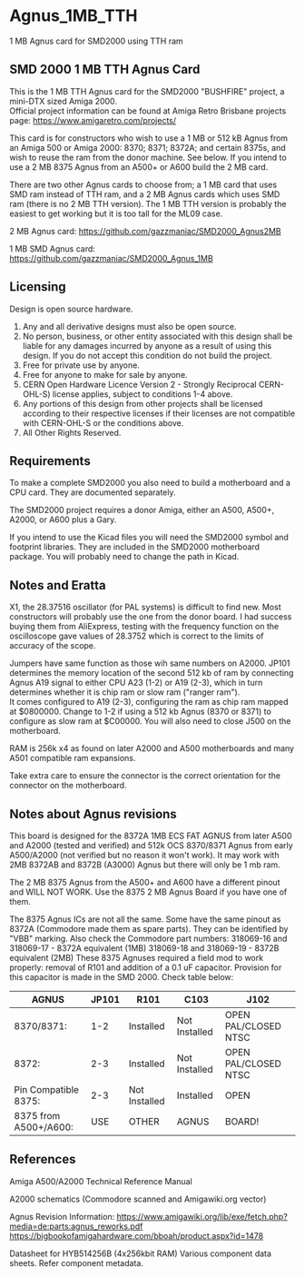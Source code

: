 # Agnus_1MB_TTH
1 MB Agnus card for SMD2000 using TTH ram

## SMD 2000 1 MB TTH Agnus Card
This is the 1 MB TTH Agnus card for the SMD2000 "BUSHFIRE" project, a mini-DTX sized Amiga 2000.  
Official project information can be found at Amiga Retro Brisbane projects page:
https://www.amigaretro.com/projects/

This card is for constructors who wish to use a 1 MB or 512 kB Agnus from an Amiga 500 or Amiga 2000: 8370; 8371; 8372A; and certain 8375s, and wish to reuse the ram from the donor machine.  See below.
If you intend to use a 2 MB 8375 Agnus from an A500+ or A600 build the 2 MB card.

There are two other Agnus cards to choose from; a 1 MB card that uses SMD ram instead of TTH ram, and a 2 MB Agnus cards which uses SMD ram (there is no 2 MB TTH version).  The 1 MB TTH version is probably the easiest to get working but it is too tall for the ML09 case.

2 MB Agnus card: https://github.com/gazzmaniac/SMD2000_Agnus2MB 

1 MB SMD Agnus card: https://github.com/gazzmaniac/SMD2000_Agnus_1MB 


## Licensing
Design is open source hardware.
1. Any and all derivative designs must also be open source.
2. No person, business, or other entity associated with this design shall be liable for any damages incurred by anyone as a result of using this design.  If you do not accept this condition do not build the project.
3. Free for private use by anyone.
4. Free for anyone to make for sale by anyone.
5. CERN Open Hardware Licence Version 2 - Strongly Reciprocal CERN-OHL-S) license applies, subject to conditions 1-4 above.
6. Any portions of this design from other projects shall be licensed according to their respective licenses if their licenses are not compatible with CERN-OHL-S or the conditions above.
7. All Other Rights Reserved.

## Requirements
To make a complete SMD2000 you also need to build a motherboard and a CPU card.  They are documented separately.

The SMD2000 project requires a donor Amiga, either an A500, A500+, A2000, or A600 plus a Gary.

If you intend to use the Kicad files you will need the SMD2000 symbol and footprint libraries.  They are included in the SMD2000 motherboard package.  You will probably need to change the path in Kicad.

## Notes and Eratta
X1, the 28.37516 oscillator (for PAL systems) is difficult to find new.  Most constructors will probably use the one from the donor board.  I had success buying them from AliExpress, testing with the frequency function on the oscilloscope gave values of 28.3752 which is correct to the limits of accuracy of the scope.  

Jumpers have same function as those wih same numbers on A2000.
JP101 determines the memory location of the second 512 kb of ram by connecting Agnus A19 signal to either CPU A23 (1-2) or A19 (2-3), which in turn determines whether it is chip ram or slow ram ("ranger ram").  
It comes configured to A19 (2-3), configuring the ram as chip ram mapped at $0800000.  Change to 1-2 if using a 512 kb Agnus (8370 or 8371) to configure as slow ram at $C00000.  You will also need to close J500 on the motherboard.

RAM is 256k x4 as found on later A2000 and A500 motherboards and many A501 compatible ram expansions.

Take extra care to ensure the connector is the correct orientation for the connector on the motherboard.

## Notes about Agnus revisions
This board is designed for the 8372A 1MB ECS FAT AGNUS from later A500 and A2000 (tested and verified) and 512k OCS 8370/8371 Agnus from early A500/A2000 (not verified but no reason it won't work).  It may work with 2MB 8372AB and 8372B (A3000) Agnus but there will only be 1 mb ram.

The 2 MB 8375 Agnus from the A500+ and A600 have a different pinout and WILL NOT WORK.  Use the 8375 2 MB Agnus Board if you have one of them.

The 8375 Agnus ICs are not all the same.  Some have the same pinout as 8372A (Commodore made them as spare parts).  They can be identified by "VBB" marking.  Also check the Commodore part numbers:
318069-16 and 318069-17 - 8372A equivalent (1MB)
318069-18 and 318069-19 - 8372B equivalent (2MB)
These 8375 Agnuses required a field mod to work properly: removal of R101 and addition of a 0.1 uF capacitor.  Provision for this capacitor is made in the SMD 2000.  Check table below:

| AGNUS	|	JP101	| R101	|	C103	|	J102 |
|-------|-------|-------|-------|------|
| 8370/8371:	|	1-2	| Installed	| Not Installed	| OPEN PAL/CLOSED NTSC |
| 8372:	| 2-3	| Installed	| Not Installed	| OPEN PAL/CLOSED NTSC |
| Pin Compatible 8375:	| 2-3	| Not Installed	| Installed	| OPEN |
| 8375 from A500+/A600:	| USE | OTHER | AGNUS | BOARD! |


## References
Amiga A500/A2000 Technical Reference Manual

A2000 schematics (Commodore scanned and Amigawiki.org vector)

Agnus Revision Information:
https://www.amigawiki.org/lib/exe/fetch.php?media=de:parts:agnus_reworks.pdf
https://bigbookofamigahardware.com/bboah/product.aspx?id=1478

Datasheet for HYB514256B (4x256kbit RAM)
Various component data sheets.  Refer component metadata.
